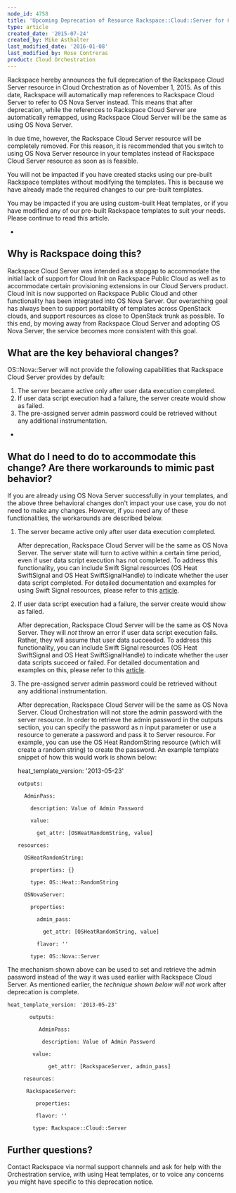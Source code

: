 ```yaml
---
node_id: 4758
title: 'Upcoming Deprecation of Resource Rackspace::Cloud::Server for Cloud Orchestration'
type: article
created_date: '2015-07-24'
created_by: Mike Asthalter
last_modified_date: '2016-01-08'
last_modified_by: Rose Contreras
product: Cloud Orchestration
---
```


Rackspace hereby announces the full deprecation of the
Rackspace Cloud Server resource in Cloud Orchestration as of November 1,
2015. As of this date, Rackspace will automatically map references
to Rackspace Cloud Server to refer to OS Nova Server instead. This means
that after deprecation, while the references to Rackspace Cloud Server
are automatically remapped, using Rackspace Cloud Server will be the
same as using OS Nova Server.

In due time, however, the Rackspace Cloud Server resource will be
completely removed. For this reason, it is recommended that you switch
to using OS Nova Server resource in your templates instead of
Rackspace Cloud Server resource as soon as is feasible.

You will not be impacted if you have created stacks using our pre-built
Rackspace templates without modifying the templates. This is because we
have already made the required changes to our pre-built templates.

You may be impacted if you are using custom-built Heat templates, or if
you have modified any of our pre-built Rackspace templates to suit your
needs. Please continue to read this article.


-

Why is Rackspace doing this?
----------------------------

Rackspace Cloud Server was intended as a stopgap to accommodate the
initial lack of support for Cloud Init on Rackspace Public Cloud as well
as to accommodate certain provisioning extensions in our Cloud Servers
product. Cloud Init is now supported on Rackspace Public Cloud and other
functionality has been integrated into OS Nova Server. Our overarching
goal has always been to support portability of templates across
OpenStack clouds, and support resources as close to OpenStack trunk as
possible. To this end, by moving away from Rackspace Cloud Server and
adopting OS Nova Server, the service becomes more consistent with this
goal.



What are the key behavioral changes?
------------------------------------

OS::Nova::Server will not provide the following capabilities
that Rackspace Cloud Server provides by default:

1.  The server became active only after user data execution completed.
2.  If user data script execution had a failure, the server create would
    show as failed.
3.  The pre-assigned server admin password could be retrieved without
    any additional instrumentation.


-

What do I need to do to accommodate this change? Are there workarounds to mimic past behavior?
----------------------------------------------------------------------------------------------

If you are already using OS Nova Server successfully in your templates,
and the above three behavioral changes don't impact your use case, you
do not need to make any changes. However, if you need any of these
functionalities, the workarounds are described below.

1.  The server became active only after user data execution completed.

    After deprecation, Rackspace Cloud Server will be the same
    as OS Nova Server. The server state will turn to active within a
    certain time period, even if user data script execution has
    not completed. To address this functionality, you can include Swift
    Signal resources (OS Heat SwiftSignal and OS Heat SwiftSignalHandle)
    to indicate whether the user data script completed. For detailed
    documentation and examples for using Swift Signal resources, please
    refer to
    this [article](/how-to/using-swift-signal-resources-to-determine-status-for-cloud-orchestration-user-data-scripts).

2.  If user data script execution had a failure, the server create would
    show as failed.

    After deprecation, Rackspace Cloud Server will be the same
    as OS Nova Server. They will *not* throw an error if user data
    script execution fails. Rather, they will assume that user data
    succeeded. To address this functionality, you can include Swift
    Signal resources (OS Heat SwiftSignal and OS Heat SwiftSignalHandle)
    to indicate whether the user data scripts succeed or failed. For
    detailed documentation and examples on this, please refer to this
    [article](/how-to/using-swift-signal-resources-to-determine-status-for-cloud-orchestration-user-data-scripts).

3.  The pre-assigned server admin password could be retrieved without
    any additional instrumentation.

    After deprecation, Rackspace Cloud Server will be the same
    as OS Nova Server. Cloud Orchestration will not store the admin
    password with the server resource. In order to retrieve the admin
    password in the outputs section, you can specify the password as n
    input parameter or use a resource to generate a password and pass it
    to Server resource. For example, you can use the
    OS Heat RandomString resource (which will create a random string) to
    create the password. An example template snippet of how this would
    work is shown below:



    heat_template_version: '2013-05-23'

        outputs:

          AdminPass:

            description: Value of Admin Password

            value:

              get_attr: [OSHeatRandomString, value]

        resources:

          OSHeatRandomString:

            properties: {}

            type: OS::Heat::RandomString

          OSNovaServer:

            properties:

              admin_pass:

                get_attr: [OSHeatRandomString, value]

              flavor: ''

            type: OS::Nova::Server



The mechanism shown above can be used to set and retrieve the admin
password instead of the way it was used earlier with
Rackspace Cloud Server. As mentioned earlier, the *technique shown below
will* *not* work after deprecation is complete.



    heat_template_version: '2013-05-23'

           outputs:

              AdminPass:

               description: Value of Admin Password

            value:

                 get_attr: [RackspaceServer, admin_pass]

         resources:

          RackspaceServer:

             properties:

             flavor: ''

            type: Rackspace::Cloud::Server



Further questions?
------------------

Contact Rackspace via normal support channels and ask for help with the
Orchestration service, with using Heat templates, or to voice any
concerns you might have specific to this deprecation notice.



